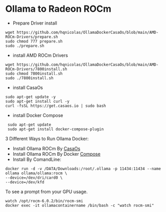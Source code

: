 # Ollama to Radeon ROCm
- Prepare Driver install
```
wget https://github.com/hqnicolas/OllamaDockerCasaOs/blob/main/AMD-ROCm-Drivers/prepare.sh
sudo chmod 777 prepare.sh
sudo ./prepare.sh
```
- install AMD ROCm Drivers
```
wget https://github.com/hqnicolas/OllamaDockerCasaOs/blob/main/AMD-ROCm-Drivers/7800install.sh
sudo chmod 7800install.sh
sudo ./7800install.sh
```
- install CasaOs
```
sudo apt-get update -y
sudo apt-get install curl -y
curl -fsSL https://get.casaos.io | sudo bash
```
- install Docker Compose
```
 sudo apt-get update
 sudo apt-get install docker-compose-plugin
```
3 Different Ways to Run Ollama Docker:
- Install Ollama ROCm By [CasaOs](https://github.com/hqnicolas/OllamaDockerCasaOs/blob/main/casaos-ollama.yaml)
- Install Ollama ROCm By Docker [Compose](https://github.com/hqnicolas/OllamaDockerCasaOs/blob/main/docker-compose.yml)
- Install By ComandLine:
```
docker run -d -v /DATA/Downloads:/root/.ollama -p 11434:11434 --name ollama ollama/ollama:rocm \
--device=/dev/dri/card0 \
--device=/dev/kfd
```

To see a prompt from your GPU usage.
```
watch /opt/rocm-6.0.2/bin/rocm-smi
docker exec -it ollamacontainername /bin/bash -c "watch rocm-smi"
```
